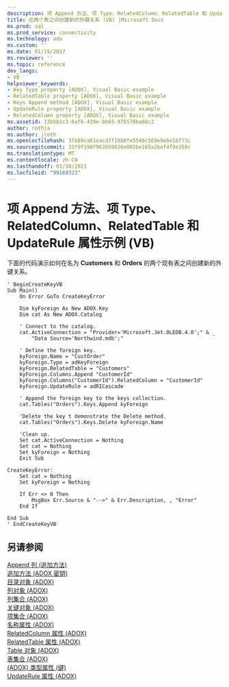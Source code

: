 ```yaml
---
description: 项 Append 方法、项 Type、RelatedColumn、RelatedTable 和 UpdateRule 属性示例 (VB)
title: 在两个表之间创建新的外键关系 (VB) |Microsoft Docs
ms.prod: sql
ms.prod_service: connectivity
ms.technology: ado
ms.custom: ''
ms.date: 01/19/2017
ms.reviewer: ''
ms.topic: reference
dev_langs:
- VB
helpviewer_keywords:
- Key Type property [ADOX], Visual Basic example
- RelatedTable property [ADOX], Visual Basic example
- Keys Append method [ADOX], Visual Basic example
- UpdateRule property [ADOX], Visual Basic example
- RelatedColumn property [ADOX], Visual Basic example
ms.assetid: 13b5b1c3-6af6-439e-bb65-976578ba6bc2
author: rothja
ms.author: jroth
ms.openlocfilehash: 3fb89ca61eacd7f10b0fe5546c569e9ebe16f73c
ms.sourcegitcommit: 33f0f190f962059826e002be165a2bef4f9e350c
ms.translationtype: MT
ms.contentlocale: zh-CN
ms.lasthandoff: 01/30/2021
ms.locfileid: "99169323"
---
```

# <a name="keys-append-method-key-type-relatedcolumn-relatedtable-and-updaterule-properties-example-vb"></a>项 Append 方法、项 Type、RelatedColumn、RelatedTable 和 UpdateRule 属性示例 (VB)
下面的代码演示如何在名为 **Customers** 和 **Orders** 的两个现有表之间创建新的外键关系。  
  
```  
' BeginCreateKeyVB  
Sub Main()  
    On Error GoTo CreateKeyError  
  
    Dim kyForeign As New ADOX.Key  
    Dim cat As New ADOX.Catalog  
  
    ' Connect to the catalog.  
    cat.ActiveConnection = "Provider='Microsoft.Jet.OLEDB.4.0';" & _  
        "Data Source='Northwind.mdb';"  
  
    ' Define the foreign key.  
    kyForeign.Name = "CustOrder"  
    kyForeign.Type = adKeyForeign  
    kyForeign.RelatedTable = "Customers"  
    kyForeign.Columns.Append "CustomerId"  
    kyForeign.Columns("CustomerId").RelatedColumn = "CustomerId"  
    kyForeign.UpdateRule = adRICascade  
  
    ' Append the foreign key to the keys collection.  
    cat.Tables("Orders").Keys.Append kyForeign  
  
    'Delete the key t demonstrate the Delete method.  
    cat.Tables("Orders").Keys.Delete kyForeign.Name  
  
    'Clean up.  
    Set cat.ActiveConnection = Nothing  
    Set cat = Nothing  
    Set kyForeign = Nothing  
    Exit Sub  
  
CreateKeyError:  
    Set cat = Nothing  
    Set kyForeign = Nothing  
  
    If Err <> 0 Then  
        MsgBox Err.Source & "-->" & Err.Description, , "Error"  
    End If  
  
End Sub  
' EndCreateKeyVB  
```  
  
## <a name="see-also"></a>另请参阅  
 [Append 列 (追加方法) ](./append-method-adox-columns.md)   
 [追加方法 (ADOX 密钥) ](./append-method-adox-keys.md)   
 [目录对象 (ADOX) ](./catalog-object-adox.md)   
 [列对象 (ADOX) ](./column-object-adox.md)   
 [列集合 (ADOX) ](./columns-collection-adox.md)   
 [关键对象 (ADOX) ](./key-object-adox.md)   
 [项集合 (ADOX) ](./keys-collection-adox.md)   
 [名称属性 (ADOX) ](./name-property-adox.md)   
 [RelatedColumn 属性 (ADOX) ](./relatedcolumn-property-adox.md)   
 [RelatedTable 属性 (ADOX) ](./relatedtable-property-adox.md)   
 [Table 对象 (ADOX) ](./table-object-adox.md)   
 [表集合 (ADOX) ](./tables-collection-adox.md)   
 [ (ADOX) 类型属性 (键) ](./type-property-key-adox.md)   
 [UpdateRule 属性 (ADOX)](./updaterule-property-adox.md)